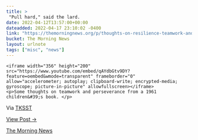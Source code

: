 ```yaml
---
title: > 
 "Pull hard," said the lard.
date: 2022-04-12T13:57:00+00:00
dateadded: 2022-04-17 23:10:02 -0400
link: "https://themorningnews.org/p/thoughts-on-resilience-teamwork-and-perseverance-from-a-1961-childrens-book"
bucket: The Morning News
layout: urlnote
tags: ["misc", "news"]
--- 
```




  
    
  

  
    <iframe width="356" height="200" src="https://www.youtube.com/embed/qAYdbGtv9DY?feature=oembed&wmode=transparent" frameborder="0" allow="accelerometer; autoplay; clipboard-write; encrypted-media; gyroscope; picture-in-picture" allowfullscreen></iframe>
    <p>Some thoughts on teamwork and perseverance from a 1961 children&#39;s book. </p>

<p>Via <a href="https://thekidshouldseethis.com/post/i-cant-said-the-ant-by-polly-cameron-a-nonsense-story-read-aloud">TKSST</a></p>
  
  <p><a href="https://themorningnews.org/p/thoughts-on-resilience-teamwork-and-perseverance-from-a-1961-childrens-book">View Post &rarr;</a></p>



 <!-- end excerpt --> 
<div class='bucket'><a class='internal-link' href='/buckets/the-morning-news'>The Morning News</a></div> 
